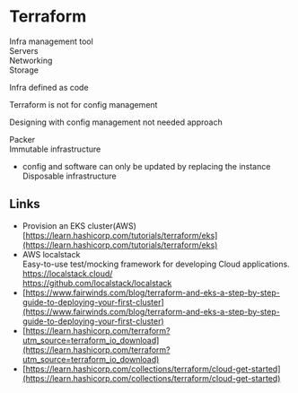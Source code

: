 

# Terraform















Infra management tool  
Servers  
Networking  
Storage  
  
Infra defined as code  
  
  
Terraform is not for config management  
  
Designing with config management not needed approach  
  
Packer  
Immutable infrastructure  
- config and software can only be updated by replacing the instance  
Disposable infrastructure  




## Links

- Provision an EKS cluster(AWS)
[https://learn.hashicorp.com/tutorials/terraform/eks](https://learn.hashicorp.com/tutorials/terraform/eks) 
- AWS localstack   
Easy-to-use test/mocking framework for developing Cloud applications.  
https://localstack.cloud/  
https://github.com/localstack/localstack  
- [https://www.fairwinds.com/blog/terraform-and-eks-a-step-by-step-guide-to-deploying-your-first-cluster](https://www.fairwinds.com/blog/terraform-and-eks-a-step-by-step-guide-to-deploying-your-first-cluster)
- [https://learn.hashicorp.com/terraform?utm_source=terraform_io_download](https://learn.hashicorp.com/terraform?utm_source=terraform_io_download)
- [https://learn.hashicorp.com/collections/terraform/cloud-get-started](https://learn.hashicorp.com/collections/terraform/cloud-get-started)
